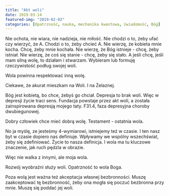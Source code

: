 ```yaml
---
title: "Akt woli"
date: 2019-03-14
featured-img: "2019-02-02"
categories: [Opatrzność, nauka, mechanika kwantowa, świadomość, Bóg]
---
```


Nie ochota, nie wiara, nie nadzieja, nie miłość. Nie chodzi o to, żeby ufać czy wierzyć, że A. Chodzi o to, żeby chcieć A. Nie wierzę, że kobieta mnie kocha. Chcę, żeby mnie kochała. Nie wierzę, że Bóg istnieje - chcę, żeby istniał. Nie wierzę, że coś się stanie - chcę, żeby się stało. A jeśli chcę, jeśli mam silną wolę, to działam i stwarzam. Wybieram lub formuję rzeczywistość podług swojej woli.

Wola powinna respektować inną wolę.

Ciekawe, że akurat mieszkam na Woli. I na Żelaznej.

Bóg jest kobietą, bo chce, żebyś go chciał.
Depresja to brak woli. Więc w depresji życie traci sens.
Fundacja powstaje przez akt woli, a została zainspirowana depresją mojego taty. F31.4, faza depresyjna choroby dwubiegunowej.

Dobry człowiek chce mieć dobrą wolę. Testament - ostatnia wola.

No ja myślę, ze jesteśmy 4-wymiarowi, istniejemy też w czasie. I ten nasz byt w czasie dopiero nas definiuje. Wpływamy we wspólny wszechświat, żeby się zdefiniować. Życie to nasza definicja. I wola ma tu kluczowe znaczenie, jak ruch pędzla w obrazie.

Więc nie walka z innymi, ale moja wola.

Rozwój wyobraźni służy woli.
Opatrzność to wola Boga.


Poza wolą jest ważna też akceptacja własnej bezbronności.
Muszę zaakceptować tę bezbronność, żeby ona mogła się poczuć bezbronna przy mnie.
Muszę się poddać jej woli.